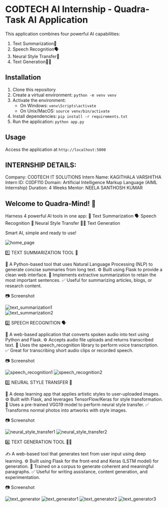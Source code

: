 # CODTECH AI Internship - Quadra-Task AI Application

This application combines four powerful AI capabilities:
1. Text Summarization🧠
2. Speech Recognition🗣️
3. Neural Style Transfer🎨
4. Text Generation✍🏻

## Installation
1. Clone this repository
2. Create a virtual environment: `python -m venv venv`
3. Activate the environment:
   - On Windows: `venv\Scripts\activate`
   - On Unix/MacOS: `source venv/bin/activate`
4. Install dependencies: `pip install -r requirements.txt`
5. Run the application: `python app.py`

## Usage
Access the application at `http://localhost:5000`
## INTERNSHIP DETAILS:
Company: CODTECH IT SOLUTIONS
Intern Name: KAGITHALA VARSHITHA
Intern ID: C0DF110
Domain: Artificial Intelligence Markup Language (AIML Internship)
Duration: 4 Weeks
Mentor: NEELA SANTHOSH KUMAR

## Welcome to Quadra-Mind! 🤖
Harness 4 powerful AI tools in one app:
🧠 Text Summarization
🗣️ Speech Recognition
🎨 Neural Style Transfer
✍🏻 Text Generation

Smart AI, simple and ready to use!

![home_page](https://github.com/user-attachments/assets/0240223f-f840-43e5-a716-77777dab99db)

1️⃣ TEXT SUMMARIZATION TOOL 🧠

📝 A Python-based tool that uses Natural Language Processing (NLP) to generate concise summaries from long text.
⚙️ Built using Flask to provide a clean web interface.
🧠 Implements extractive summarization to retain the most important sentences.
✅ Useful for summarizing articles, blogs, or research content.

📷 Screenshot

![text_summarization1](https://github.com/user-attachments/assets/70b500d1-8c1c-4e89-a8aa-08cc237bc6cc)    
![text_summarization2](https://github.com/user-attachments/assets/b29c4661-59e0-4b7f-82c3-4e2dbca471f6)

2️⃣ SPEECH RECOGNITION 🗣️

🎤 A web-based application that converts spoken audio into text using Python and Flask.
⚙️ Accepts audio file uploads and returns transcribed text.
🧠 Uses the speech_recognition library to perform voice transcription.
✅ Great for transcribing short audio clips or recorded speech.

📷 Screenshot

![speech_recognition1](https://github.com/user-attachments/assets/80219f1a-baae-4f38-b99b-21c15a0a6426)
![speech_recognition2](https://github.com/user-attachments/assets/004402d2-b20e-403a-85c2-cd93227bb154)

3️⃣ NEURAL STYLE TRANSFER 🎨

🎨 A deep learning app that applies artistic styles to user-uploaded images.
⚙️ Built with Flask, and leverages TensorFlow/Keras for style transformation.
🧠 Uses a pre-trained VGG19 model to perform neural style transfer.
✅ Transforms normal photos into artworks with style images.

📷 Screenshot

![neural_style_transfer1](https://github.com/user-attachments/assets/8975dca1-e8e7-4355-8214-735f4f7a552d)
![neural_style_transfer2](https://github.com/user-attachments/assets/feb9f12e-228e-4c5d-b80f-6b93c47f3e30)

4️⃣ TEXT GENERATION TOOL ✍🏻

✍️ A web-based tool that generates text from user input using deep learning.
⚙️ Built using Flask for the front-end and Keras (LSTM model) for generation.
🧠 Trained on a corpus to generate coherent and meaningful paragraphs.
✅ Useful for writing assistance, content generation, and experimentation.

📷 Screenshot

![text_generator](https://github.com/user-attachments/assets/8534d588-945a-41e7-ba8b-a4e1b351cfea)
![text_generator1](https://github.com/user-attachments/assets/91cf315e-1df8-4e3c-9e5e-2fa3ef0a1f36)
![text_generator2](https://github.com/user-attachments/assets/96e6baae-aac9-47fb-8458-a7bbcb48428b)
![text_generator3](https://github.com/user-attachments/assets/a3d4bc05-5877-4529-bd76-5c39430b0779)
